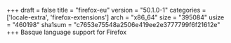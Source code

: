 +++
draft = false
title = "firefox-eu"
version = "50.1.0-1"
categories = ['locale-extra', 'firefox-extensions']
arch = "x86_64"
size = "395084"
usize = "460198"
sha1sum = "c7653e75548a2506e419ee2e3777799f6f21612e"
+++
Basque language support for Firefox